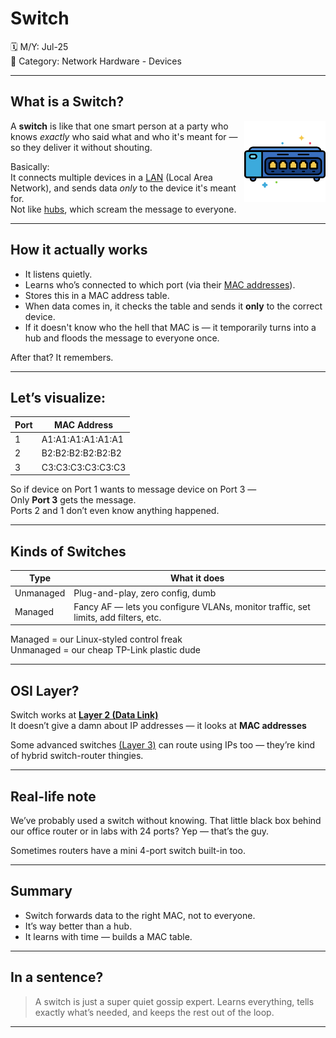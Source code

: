 # Switch

🗓️ M/Y: Jul-25  
📂 Category: Network Hardware - Devices  



---

## What is a Switch?

<img align="right" src="images/switch.png" width="130px" alt="Ethernet Switch" />

A **switch** is like that one smart person at a party who knows *exactly* who said what and who it's meant for — so they deliver it without shouting.

Basically:  
It connects multiple devices in a [LAN](https://github.com/bwbearr/Field-Notes/blob/3c422831830a1e5b293ef557bf745831d8d7096f/Networking/2.%20Types/2.1%20-%20Network%20Types/2.1.1%20-%20Personal%20or%20Home%20Networks/LAN.md) (Local Area Network), and sends data *only* to the device it's meant for.  
Not like [hubs](https://github.com/bwbearr/Field-Notes/blob/3c422831830a1e5b293ef557bf745831d8d7096f/Networking/3.%20Network%20Hardware%20%26%20Topologies/3.1%20-%20Devices/3.1.2%20-%20Hub.md), which scream the message to everyone.  

---

## How it actually works

- It listens quietly.
- Learns who’s connected to which port (via their [MAC addresses](https://github.com/bwbearr/Field-Notes/blob/3c422831830a1e5b293ef557bf745831d8d7096f/Networking/5.%20Network%20Addressing%20%26%20Identity/5.2%20-%20MAC%20Addressing/5.2.1%20-%20what%20is%20a%20MAC%3F.md)).
- Stores this in a MAC address table.
- When data comes in, it checks the table and sends it **only** to the correct device.
- If it doesn't know who the hell that MAC is — it temporarily turns into a hub and floods the message to everyone once.

After that? It remembers.

---

## Let’s visualize:

| Port | MAC Address     |
|------|------------------|
| 1    | A1:A1:A1:A1:A1:A1 |
| 2    | B2:B2:B2:B2:B2:B2 |
| 3    | C3:C3:C3:C3:C3:C3 |

So if device on Port 1 wants to message device on Port 3 —  
Only **Port 3** gets the message.  
Ports 2 and 1 don’t even know anything happened.

---

## Kinds of Switches

| Type      | What it does                        |
|-----------|-------------------------------------|
| Unmanaged | Plug-and-play, zero config, dumb    |
| Managed   | Fancy AF — lets you configure VLANs, monitor traffic, set limits, add filters, etc.  

Managed = our Linux-styled control freak  
Unmanaged = our cheap TP-Link plastic dude

---

## OSI Layer?

Switch works at **[Layer 2 (Data Link)](https://github.com/bwbearr/Field-Notes/blob/3c422831830a1e5b293ef557bf745831d8d7096f/Networking/6.%20Reference%20Models/6.1%20-%20The%20OSI%20Model/6.1.3%20-%20Layer%202%20-%20The%20Data%20Link%20Layer.md)**  
It doesn’t give a damn about IP addresses — it looks at **MAC addresses**

Some advanced switches [(Layer 3)](https://github.com/bwbearr/Field-Notes/blob/3c422831830a1e5b293ef557bf745831d8d7096f/Networking/6.%20Reference%20Models/6.1%20-%20The%20OSI%20Model/6.1.4%20-%20Layer%203%20-%20The%20Network%20Layer.md) can route using IPs too — they’re kind of hybrid switch-router thingies.

---

## Real-life note

We’ve probably used a switch without knowing. That little black box behind our office router or in labs with 24 ports? Yep — that’s the guy.

Sometimes routers have a mini 4-port switch built-in too.

---

## Summary

- Switch forwards data to the right MAC, not to everyone.
- It’s way better than a hub.
- It learns with time — builds a MAC table.

---

## In a sentence?

> A switch is just a super quiet gossip expert. Learns everything, tells exactly what’s needed, and keeps the rest out of the loop.

---
